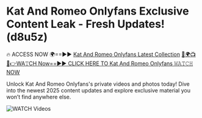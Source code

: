 # Kat And Romeo Onlyfans Exclusive Content Leak - Fresh Updates! (d8u5z)

🔥 ACCESS NOW 🌍==►► <a href="https://tinyurl.com/3fjeunct" rel="nofollow">Kat And Romeo Onlyfans Latest Collection</a></h3>
[🔴🌍📺📱👉WA𝚃CH Now==►► CLICK HERE TO Kat And Romeo Onlyfans 𝚆𝙰𝚃𝙲𝙷 NOW](https://tinyurl.com/3fjeunct)

Unlock Kat And Romeo Onlyfans's private videos and photos today! Dive into the newest 2025 content updates and explore exclusive material you won’t find anywhere else.


<a href="https://tinyurl.com/3fjeunct" rel="nofollow" data-target="animated-image.originalLink"><img src="https://camo.githubusercontent.com/8a4f000d20f83aca3bf7ec5f350d767afa0574a8a352519fd8cfa583a6f93a33/68747470733a2f2f692e696d6775722e636f6d2f644a486b345a712e676966" alt="WATCH Videos" data-canonical-src="https://i.imgur.com/dJHk4Zq.gif" style="max-width: 100%; display: inline-block;" data-target="animated-image.originalImage"></a>
